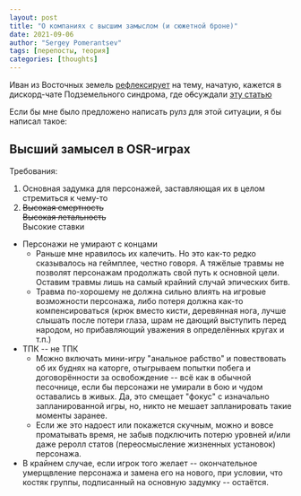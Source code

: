 ```yaml
---
layout: post
title: "О компаниях с высшим замыслом (и сюжетной броне)"
date: 2021-09-06
author: "Sergey Pomerantsev"
tags: [перепосты, теория]
categories: [thoughts]
---
```


Иван из Восточных земель [рефлексирует](https://vk.com/wall-152277348_3390) на тему, начатую, кажется в дискорд-чате Подземельного синдрома, где о~~б~~суждали [эту статью](https://monstersandmanuals.blogspot.com/2021/09/on-high-concept-campaigns-and-plot.html)

Если бы мне было предложено написать рулз для этой ситуации, я бы написал такое:

## Высший замысел в OSR-играх

Требования: 

1. Основная задумка для персонажей, заставляющая их в целом стремиться к чему-то
2. ~~Высокая смертность~~  
~~Высокая летальность~~  
Высокие ставки

- Персонажи не умирают с концами
	- Раньше мне нравилось их калечить. Но это как-то редко сказывалось на геймплее, честно говоря. А тяжёлые травмы не позволят персонажам продолжать свой путь к основной цели. Оставим травмы лишь на самый крайний случай эпических битв.
	- Травма по-хорошему не должна сильно влиять на игровые возможности персонажа, либо потеря должна как-то компенсироваться (крюк вместо кисти, деревянная нога, лучше слышать после потери глаза, шрам не дающий выступить перед народом, но прибавляющий уважения в определённых кругах и т.п.)
- ТПК -- не ТПК
	- Можно включать мини-игру "анальное рабство" и повествовать об их буднях на каторге, отыгрываем попытки побега и договорённости за освобождение -- всё как в обычной песочнице, если бы персонажи не умирали в бою и чудом оставались в живых. Да, это смещает "фокус" с изначально запланированной игры, но, никто не мешает запланировать такие моменты заранее.
	- Если же это надоест или покажется скучным, можно и вовсе проматывать время, не забыв подключить потерю уровней и/или даже реролл статов (переосмысление жизненных установок) персонажа.
- В крайнем случае, если игрок того желает -- окончательное умерщвление персонажа и замена его на нового, при условии, что костяк группы, подписанный на основную задумку -- остаётся.
